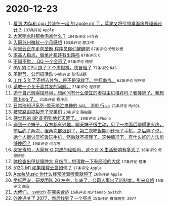 # 2020-12-23

1. [看到 内存和 cpu 封装在一起 的 apple m1 了，苹果又将引领桌面级处理器设计？](https://www.v2ex.com/t/738080) ``137条评论`` ``Apple``
1. [大家喝水时都会泡点什么？](https://www.v2ex.com/t/738107) ``104条评论`` ``问与答``
1. [入职苏州微软一个月感想](https://www.v2ex.com/t/738196) ``103条评论`` ``酷工作``
1. [阿里云正在走向垄断,程序员你们醒醒吧](https://www.v2ex.com/t/738070) ``87条评论`` ``奇思妙想``
1. [求高人指点，做单片机还有出路吗](https://www.v2ex.com/t/738094) ``87条评论`` ``C``
1. [不知不觉， QQ 一个金冠了](https://www.v2ex.com/t/738155) ``83条评论`` ``随想``
1. [6W 的 CPU 跑了 7 个虚拟机，快冒烟了](https://www.v2ex.com/t/738188) ``77条评论`` ``NAS``
1. [圣诞节，公司搞活动](https://www.v2ex.com/t/738109) ``64条评论`` ``职场话题``
1. [工作 5 年了还想去外包，是不是没救了。坐标南京。](https://www.v2ex.com/t/738165) ``63条评论`` ``程序员``
1. [请教一个关于高并发的问题。](https://www.v2ex.com/t/738309) ``23条评论`` ``程序员``
1. [迫于自己懒得搭环境，想问问有什么便宜的虚拟主机推荐吗？我摊牌了，我想建 blog 了。](https://www.v2ex.com/t/738288) ``21条评论`` ``程序员``
1. [日常涨知识系列-惊天地泣鬼神的 sql， 300 行~~](https://www.v2ex.com/t/738226) ``21条评论`` ``MySQL``
1. [被软路由搞裂开了兄弟们](https://www.v2ex.com/t/738181) ``20条评论`` ``路由器``
1. [感觉我的 8P 能用到地老天荒了。](https://www.v2ex.com/t/738310) ``19条评论`` ``iPhone``
1. [遇到一个妹子，双方都有兴趣，聊天妹子很主动，见了一次面后聊得更火热，前后约了两次，但两次都迟到了，第二次吃饭期间还玩了手机，之后妹子说，她个人很讨厌吃饭玩手机，然后就不搭理了，这种情况下，有什么好的方法能够挽回？](https://www.v2ex.com/t/738219) ``19条评论`` ``问与答``
1. [突发奇想，大家有 G 包皮的经验吗，这个对 X 生活影响有多大？](https://www.v2ex.com/t/738199) ``18条评论`` ``奇思妙想``
1. [体检查出甲状腺肿大,有结节...想请教一下有经验的大佬](https://www.v2ex.com/t/738149) ``17条评论`` ``健康``
1. [512G M1 如果挂载云盘如何？](https://www.v2ex.com/t/738108) ``17条评论`` ``Apple``
1. [AppleMusic 为什么经常听着听着就停了](https://www.v2ex.com/t/738091) ``16条评论`` ``Apple``
1. [坐标西安，研发团队 20 左右，年底了，公司人事出了新制度，引来众怒](https://www.v2ex.com/t/738324) ``15条评论`` ``西安``
1. [大佬们， switch 在哪买合适](https://www.v2ex.com/t/738191) ``15条评论`` ``Nintendo Switch``
1. [昨晚通关了 2077，然后找到了一个亮点](https://www.v2ex.com/t/738103) ``15条评论`` ``赛博朋克 2077``
